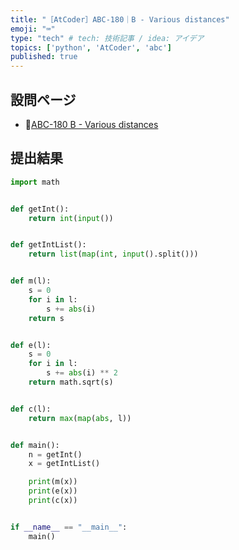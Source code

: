 ```yaml
---
title: "［AtCoder］ABC-180｜B - Various distances"
emoji: "⌨️"
type: "tech" # tech: 技術記事 / idea: アイデア
topics: ['python', 'AtCoder', 'abc']
published: true
---
```


## 設問ページ

- 🔗[ABC-180 B - Various distances](https://atcoder.jp/contests/abc180/tasks/abc180_b)

## 提出結果

```python
import math


def getInt():
    return int(input())


def getIntList():
    return list(map(int, input().split()))


def m(l):
    s = 0
    for i in l:
        s += abs(i)
    return s


def e(l):
    s = 0
    for i in l:
        s += abs(i) ** 2
    return math.sqrt(s)


def c(l):
    return max(map(abs, l))


def main():
    n = getInt()
    x = getIntList()

    print(m(x))
    print(e(x))
    print(c(x))


if __name__ == "__main__":
    main()
```
